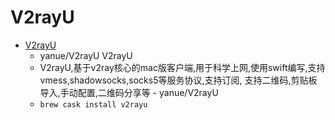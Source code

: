 # V2rayU
- [V2rayU](https://github.com/yanue/V2rayU)
  -  yanue/V2rayU V2rayU
  - V2rayU,基于v2ray核心的mac版客户端,用于科学上网,使用swift编写,支持vmess,shadowsocks,socks5等服务协议,支持订阅, 支持二维码,剪贴板导入,手动配置,二维码分享等 - yanue/V2rayU
  - `brew cask install v2rayu`
